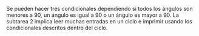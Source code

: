 Se pueden hacer tres condicionales dependiendo si todos los ángulos son menores a 90, un ángulo es igual a 90 o un ángulo es mayor a 90. La subtarea 2 implica leer muchas entradas en un ciclo e imprimir usando los condicionales descritos dentro del ciclo.